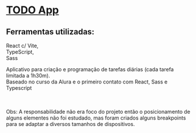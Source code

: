 # [TODO App](https://todo-app-one-henna.vercel.app/)

## Ferramentas utilizadas:
React c/ Vite,</br>
TypeScript,</br>
Sass

Aplicativo para criação e programação de tarefas diárias (cada tarefa limitada a 1h30m).</br>
Baseado no curso da Alura e o primeiro contato com React, Sass e Typescript</br></br></br>


Obs: A responsabilidade não era foco do projeto então o posicionamento de alguns elementes não foi estudado, mas foram criados alguns breakpoints para se adaptar a diversos tamanhos de dispositivos. 
